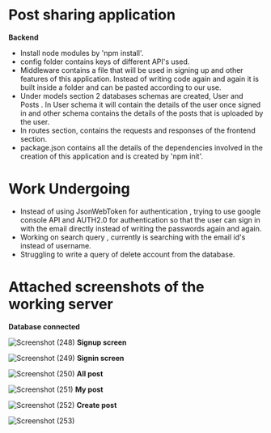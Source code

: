 # Post sharing application
**Backend**
* Install node modules by 'npm install'.
* config folder contains keys of different API's used.
* Middleware contains a file that will be used in signing up and other features of this application. Instead of writing code again and again it is built inside a folder and can be  pasted according to our use.
* Under models section 2 databases schemas are created, User and Posts . In User schema it will contain the details of the user once signed in and other schema contains the details of the posts that is uploaded by the user.
* In routes section, contains the requests and responses of the frontend section. 
* package.json contains all the details of the dependencies involved in the creation of this application and is created by 'npm init'.

# Work Undergoing
* Instead of using JsonWebToken for authentication , trying to use google console API and AUTH2.0  for authentication so that the user can sign in with the email directly instead of writing the passwords again and again.
* Working on search query , currently is searching with the email id's instead of username.
* Struggling to write a query of delete account from the database.

# Attached screenshots of the working server
**Database connected**

![Screenshot (248)](https://user-images.githubusercontent.com/56605853/151711969-98c2c5c0-3414-43c2-b19d-226ed32b4eb8.png)
**Signup screen**

![Screenshot (249)](https://user-images.githubusercontent.com/56605853/151711997-15795af0-3b76-4bb3-97a6-3813911e3450.png)
**Signin screen**

![Screenshot (250)](https://user-images.githubusercontent.com/56605853/151712006-063406f0-01b9-41ee-a6a5-7a21eb05e070.png)
**All post**

![Screenshot (251)](https://user-images.githubusercontent.com/56605853/151712011-b47c1839-4363-4b13-b8de-8471ba953bae.png)
**My post**

![Screenshot (252)](https://user-images.githubusercontent.com/56605853/151712020-d40c3dcf-1bd6-4397-b9e8-cfc2a9ce4e2a.png)
**Create post**

![Screenshot (253)](https://user-images.githubusercontent.com/56605853/151712024-c4ce8598-069c-4b70-bcf7-47743d67f65e.png)




